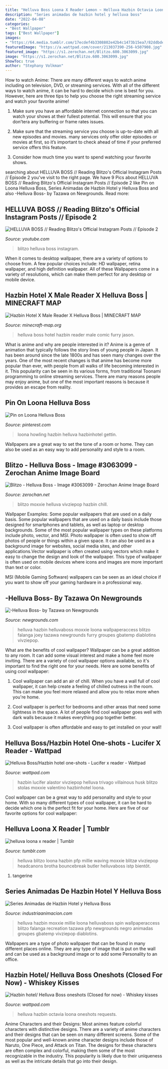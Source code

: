 ```yaml
---
title: "Helluva Boss Loona X Reader Lemon ~ Helluva Hazbin Octavia Loona Oneshots Requests"
description: "Series animadas de hazbin hotel y helluva boss"
date: "2022-04-08"
categories:
- "Best Wallpaper"
tags: ["Best Wallpaper"]
images:
- "https://64.media.tumblr.com/17ecdef4b3308802e42b4c1473b15ea7/82ddbdefab36fb70-88/s400x600/ba6213fdc97eda45d9d627b1bfb3e237d41d4998.gifv"
featuredImage: "https://a.wattpad.com/cover/213037390-256-k507908.jpg"
featured_image: "https://s1.zerochan.net/Blitzo.600.3063099.jpg"
image: "https://s1.zerochan.net/Blitzo.600.3063099.jpg"
ShowToc: true
author: "Stephany Volkman"
---
```



How to watch Anime: There are many different ways to watch anime including on television, DVD, or streaming services.
With all of the different ways to watch anime, it can be hard to decide which one is best for you. However, here are three tips to help you choose the right streaming service and watch your favorite anime!
1. Make sure you have an affordable internet connection so that you can watch your shows at their fullest potential. This will ensure that you don’tera any buffering or frame rates issues.

2. Make sure that the streaming service you choose is up-to-date with all new episodes and movies. many services only offer older episodes or movies at first, so it’s important to check ahead of time if your preferred service offers this feature.

3. Consider how much time you want to spend watching your favorite shows.

	

		
searching about HELLUVA BOSS // Reading Blitzo&#039;s Official Instagram Posts // Episode 2 you've visit to the right page. We have 9 Pics about HELLUVA BOSS // Reading Blitzo&#039;s Official Instagram Posts // Episode 2 like Pin on Loona Helluva Boss, Series Animadas de Hazbin Hotel y Helluva Boss and also -Helluva Boss- by Tazawa on Newgrounds. Read more:
		
    
## HELLUVA BOSS // Reading Blitzo&#039;s Official Instagram Posts // Episode 2

<img loading=lazy src="https://i.ytimg.com/vi/4gH1jrS06OE/maxresdefault.jpg" onerror="this.onerror=null;this.src='https://tse1.mm.bing.net/th?id=OIP.wTeDHGhO3nZG_Rl8CGV9HgHaEK&amp;pid=15.1';" alt="HELLUVA BOSS // Reading Blitzo&#039;s Official Instagram Posts // Episode 2">

_Source: youtube.com_

>blitzo helluva boss instagram. 

	

When it comes to desktop wallpaper, there are a variety of options to choose from. A few popular choices include: HD wallpaper, retina wallpaper, and high definition wallpaper. All of these Wallpapers come in a variety of resolutions, which can make them perfect for any desktop or mobile device. 

    
## Hazbin Hotel X Male Reader X Helluva Boss | MINECRAFT MAP

<img loading=lazy src="https://i.pinimg.com/originals/b3/ad/a5/b3ada578a1cd00d1361bb249f6a821ad.jpg" onerror="this.onerror=null;this.src='https://tse2.mm.bing.net/th?id=OIP.doBSu3VfxU7gjERs73FV0QHaNJ&amp;pid=15.1';" alt="Hazbin Hotel X Male Reader X Helluva Boss | MINECRAFT MAP">

_Source: minecraft-map.org_

>helluva boss hotel hazbin reader male comic furry jason. 

	

What is anime and why are people interested in it?
Anime is a genre of animation that typically follows the story lines of young people in Japan. It has been around since the late 1800s and has seen many changes over the years. One of the most recent changes is that anime has become more popular than ever, with people from all walks of life becoming interested in it. This popularity can be seen in its various forms, from traditional Toonami programming to online streaming services. There are many reasons people may enjoy anime, but one of the most important reasons is because it provides an escape from reality.

    
## Pin On Loona Helluva Boss

<img loading=lazy src="https://i.pinimg.com/736x/d3/71/e2/d371e2dedb3d641bb36012d1fc3ce623.jpg" onerror="this.onerror=null;this.src='https://tse1.mm.bing.net/th?id=OIP.36-eqJ7kjfG41qy58XtchgHaHa&amp;pid=15.1';" alt="Pin on Loona Helluva Boss">

_Source: pinterest.com_

>loona howling hazbin helluva hazbinhotel gettin. 

	

Wallpapers are a great way to set the tone of a room or home. They can also be used as an easy way to add personality and style to a room.

    
## Blitzo - Helluva Boss - Image #3063099 - Zerochan Anime Image Board

<img loading=lazy src="https://s1.zerochan.net/Blitzo.600.3063099.jpg" onerror="this.onerror=null;this.src='https://tse3.mm.bing.net/th?id=OIP.o6e0YrU2d9edwieTlvqXEwHaHa&amp;pid=15.1';" alt="Blitzo - Helluva Boss - Image #3063099 - Zerochan Anime Image Board">

_Source: zerochan.net_

>blitzo moxxie helluva vivziepop hazbin chill. 

	

Wallpaper Examples: Some popular wallpapers that are used on a daily basis.
Some popular wallpapers that are used on a daily basis include those designed for smartphones and tablets, as well as laptop or desktop backgrounds. Some of the most popular wallpaper types on these platforms include photo, vector, and MSI. 
Photo wallpaper is often used to show off photos of people or things within a given space. It can also be used as a background image for websites, social media sites, and other applications.Vector wallpaper is often created using vectors which make it easy to change the design and look of the wallpaper. This type of wallpaper is often used on mobile devices where icons and images are more important than text or color. 

MSI (Mobile Gaming Software) wallpapers can be seen as an ideal choice if you want to show off your gaming hardware in a professional way.

    
## -Helluva Boss- By Tazawa On Newgrounds

<img loading=lazy src="https://art.ngfiles.com/images/1076000/1076826_tazawa_helluva-boss.jpg?f1573181956" onerror="this.onerror=null;this.src='https://tse1.mm.bing.net/th?id=OIP.NQriHgubRv4JtP06k70xXgHaEK&amp;pid=15.1';" alt="-Helluva Boss- by Tazawa on Newgrounds">

_Source: newgrounds.com_

>helluva hazbin helluvaboss moxxie loona wallpaperaccess blitzo falanga joey tazawa newgrounds furry groupes gbatemp diablotins vivziepop. 

	

What are the benefits of cool wallpaper?
Wallpaper can be a great addition to any room. It can add some visual interest and make a home feel more inviting. There are a variety of cool wallpaper options available, so it's important to find the right one for your needs. Here are some benefits of using cool wallpaper: 
1. Cool wallpaper can add an air of chill. When you have a wall full of cool wallpaper, it can help create a feeling of chilled outness in the room. This can make you feel more relaxed and allow you to relax more when you're home. 

2. Cool wallpaper is perfect for bedrooms and other areas that need some lightness in the space. A lot of people find cool wallpaper goes well with dark walls because it makes everything pop together better. 

3. Cool wallpaper is often affordable and easy to get installed on your wall!

    
## Helluva Boss/Hazbin Hotel One-shots - Lucifer X Reader - Wattpad

<img loading=lazy src="https://img.wattpad.com/21e44e148f2c0b7430780b5cbfc92922d772ff69/68747470733a2f2f696d672e776174747061642e636f6d2f73746f72795f70617274732f313035373435343338322f696d616765732f313637366666303063383837643430303838333133303235373531332e6a7067?s=fit&amp;h=360&amp;w=360&amp;q=80" onerror="this.onerror=null;this.src='https://tse1.mm.bing.net/th?id=OIP.IeLKceueQQGltYtaXOz-pgHaLj&amp;pid=15.1';" alt="Helluva Boss/Hazbin hotel one-shots - Lucifer x reader - Wattpad">

_Source: wattpad.com_

>hazbin lucifer alastor vivziepop helluva trivago villainous husk blitzo stolas moxxie valentino hazbinhotel loona. 

	

Cool wallpaper can be a great way to add personality and style to your home. With so many different types of cool wallpaper, it can be hard to decide which one is the perfect fit for your home. Here are five of our favorite options for cool wallpaper: 

    
## Helluva Loona X Reader | Tumblr

<img loading=lazy src="https://64.media.tumblr.com/17ecdef4b3308802e42b4c1473b15ea7/82ddbdefab36fb70-88/s400x600/ba6213fdc97eda45d9d627b1bfb3e237d41d4998.gifv" onerror="this.onerror=null;this.src='https://tse2.mm.bing.net/th?id=OIP.4ZcFLgUXuoJ4hOhYAZHSzQAAAA&amp;pid=15.1';" alt="helluva loona x reader | Tumblr">

_Source: tumblr.com_

>helluva blitzo loona hazbin pfp millie waving moxxie blitzø vivziepop headcanons brotha bouncebreak butler helluvaboss istp bientôt. 

	

1. tangerine 

    
## Series Animadas De Hazbin Hotel Y Helluva Boss

<img loading=lazy src="https://www.industriaanimacion.com/wp-content/uploads/2020/10/HelluvaBoss.jpg" onerror="this.onerror=null;this.src='https://tse2.mm.bing.net/th?id=OIP.tY-pXcIC05dzNIZ9uIFL-gHaEP&amp;pid=15.1';" alt="Series Animadas de Hazbin Hotel y Helluva Boss">

_Source: industriaanimacion.com_

>helluva hazbin moxxie millie loona helluvaboss spin wallpaperaccess blitzo falanga recreation tazawa pfp newgrounds negro animadas groupes gbatemp vivziepop diablotins. 

	



Wallpapers are a type of photo wallpaper that can be found in many different places online. They are any type of image that is put on the wall and can be used as a background image or to add some Personality to an office.

    
## Hazbin Hotel/ Helluva Boss Oneshots (Closed For Now) - Whiskey Kisses

<img loading=lazy src="https://a.wattpad.com/cover/213037390-256-k507908.jpg" onerror="this.onerror=null;this.src='https://tse2.mm.bing.net/th?id=OIP.aOIwpzsyiC5tfFXnX7WzJwAAAA&amp;pid=15.1';" alt="Hazbin hotel/ Helluva Boss oneshots (Closed for now) - Whiskey kisses">

_Source: wattpad.com_

>helluva hazbin octavia loona oneshots requests. 

	

Anime Characters and their Designs: Most animes feature colorful characters with distinctive designs.
There are a variety of anime characters and their designs that can be seen on many different screens. Some of the most popular and well-known anime character designs include those of Naruto, One Piece, and Attack on Titan. The designs for these characters are often complex and colorful, making them some of the most recognizable in the industry. This popularity is likely due to their uniqueness as well as the intricate details that go into their design.

